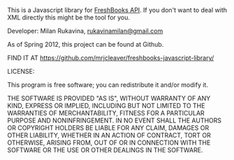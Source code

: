 This is a Javascript library for <a href='http://developers.freshbooks.com/overview/'>FreshBooks API</a>. If you don't want to deal with XML directly this might be the tool for you.

Developer: Milan Rukavina, rukavinamilan@gmail.com

As of Spring 2012, this project can be found at Github.

FIND IT AT https://github.com/mrjcleaver/freshbooks-javascript-library/

LICENSE:

This program is free software; you can redistribute it and/or
modify it.

THE SOFTWARE IS PROVIDED "AS IS", WITHOUT WARRANTY OF ANY KIND,
EXPRESS OR IMPLIED, INCLUDING BUT NOT LIMITED TO THE WARRANTIES OF
MERCHANTABILITY, FITNESS FOR A PARTICULAR PURPOSE AND NONINFRINGEMENT.
IN NO EVENT SHALL THE AUTHORS OR COPYRIGHT HOLDERS BE LIABLE FOR ANY
CLAIM, DAMAGES OR OTHER LIABILITY, WHETHER IN AN ACTION OF CONTRACT,
TORT OR OTHERWISE, ARISING FROM, OUT OF OR IN CONNECTION WITH THE
SOFTWARE OR THE USE OR OTHER DEALINGS IN THE SOFTWARE.